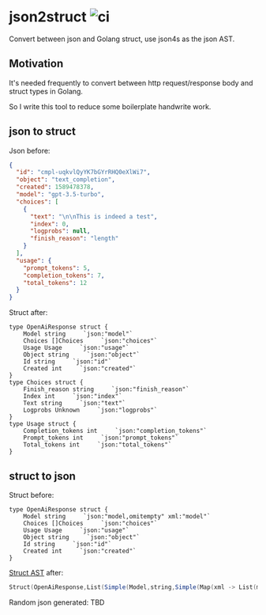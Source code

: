# json2struct ![ci](https://github.com/reminia/json2struct/actions/workflows/scala.yml/badge.svg)

Convert between json and Golang struct, use json4s as the json AST.

## Motivation

It's needed frequently to convert between http request/response body and struct types in Golang.

So I write this tool to reduce some boilerplate handwrite work.

## json to struct

Json before:

```json
{
  "id": "cmpl-uqkvlQyYK7bGYrRHQ0eXlWi7",
  "object": "text_completion",
  "created": 1589478378,
  "model": "gpt-3.5-turbo",
  "choices": [
    {
      "text": "\n\nThis is indeed a test",
      "index": 0,
      "logprobs": null,
      "finish_reason": "length"
    }
  ],
  "usage": {
    "prompt_tokens": 5,
    "completion_tokens": 7,
    "total_tokens": 12
  }
}
```

Struct after:

```golang
type OpenAiResponse struct {
    Model string     `json:"model"`
    Choices []Choices     `json:"choices"`
    Usage Usage     `json:"usage"`
    Object string     `json:"object"`
    Id string     `json:"id"`
    Created int     `json:"created"`
}
type Choices struct {
    Finish_reason string     `json:"finish_reason"`
    Index int     `json:"index"`
    Text string     `json:"text"`
    Logprobs Unknown     `json:"logprobs"`
}
type Usage struct {
    Completion_tokens int     `json:"completion_tokens"`
    Prompt_tokens int     `json:"prompt_tokens"`
    Total_tokens int     `json:"total_tokens"`
}
```

## struct to json

Struct before:

```golang
type OpenAiResponse struct {
    Model string     `json:"model,omitempty" xml:"model"`
    Choices []Choices     `json:"choices"`
    Usage Usage     `json:"usage"`
    Object string     `json:"object"`
    Id string     `json:"id"`
    Created int     `json:"created"`
}
```

[Struct AST](src/main/scala/json2struct/GoStructAST.scala) after:

```scala
Struct(OpenAiResponse,List(Simple(Model,string,Simple(Map(xml -> List(model), json -> List(model, omitempty)))), Array(Choices,Choices,Simple(Map(json -> List(choices)))), Struct(Usage,Simple(Map(json -> List(usage)))), Simple(Object,string,Simple(Map(json -> List(object)))), Simple(Id,string,Simple(Map(json -> List(id)))), Simple(Created,int,Simple(Map(json -> List(created)))))))
```

Random json generated:
TBD
